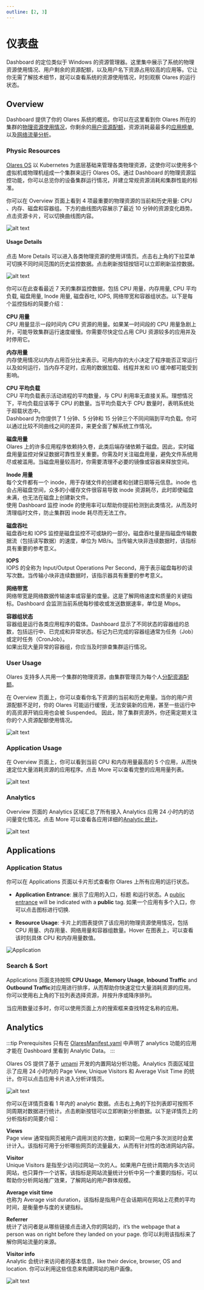 ```yaml
---
outline: [2, 3]
---
```


# 仪表盘

Dashboard 的定位类似于 Windows 的资源管理器。这里集中展示了系统的物理资源使用情况、用户剩余的资源配额，以及用户名下资源占用较高的应用等。它让你无需了解技术细节，就可以查看系统的资源使用情况，时刻观察 Olares 的运行状态。

## Overview

Dashboard 提供了你的 Olares 系统的概览。你可以在这里看到你 Olares 所在的集群的[物理资源使用情况](#physic-resources)，你剩余的[用户资源配额](#user-usage)，资源消耗最最多的[应用榜单](#application-usage), 以及[网络流量分析](#analytics)。

### Physic Resources

[Olares OS](/overview/olares/overview.md) 以 Kubernetes 为底层基础来管理各类物理资源，这使你可以使用多个虚拟机或物理机组成一个集群来运行 Olares OS。通过 Dashboard 的物理资源监控功能，你可以总览你的设备集群运行情况，并建立常规资源消耗和集群性能的标准。

你可以在 Overview 页面上看到 4 项最重要的物理资源的当前和历史用量: CPU 、内存、磁盘和容器组。下方的曲线图内容展示了最近 10 分钟的资源变化趋势。点击资源卡片，可以切换曲线图内容。

![alt text](/images/how-to/olares/dashboard/overview.jpg)

#### Usage Details

点击 More Details 可以进入各类物理资源的使用详情页。点击右上角的下拉菜单可切换不同时间范围的历史监控数据。点击刷新按钮按钮可以立即刷新监控数据。

![alt text](/images/how-to/olares/dashboard/resource-detail.jpg)

你可以在此查看最近 7 天的集群监控数据，包括 CPU 用量，内存用量, CPU 平均负载, 磁盘用量, Inode 用量, 磁盘吞吐, IOPS, 网络带宽和容器组状态。以下是每个监控指标的简要介绍：

**CPU 用量**<br>
CPU 用量显示一段时间内 CPU 资源的用量。如果某一时间段的 CPU 用量急剧上升，可能导致集群运行速度缓慢。你需要尽快定位占用 CPU 资源较多的应用并及时停用它。

**内存用量**<br>
内存使用情况以内存占用百分比来表示。可用内存的大小决定了程序能否正常运行以及如何运行，当内存不足时，应用的数据加载、线程并发和 I/O 缓冲都可能受到影响。

**CPU 平均负载**<br>
CPU 平均负载表示活动进程的平均数量，与 CPU 利用率无直接关系。理想情况下，平均负载应该等于 CPU 的数量。当平均负载大于 CPU 数量时，表明系统处于超载状态中。<br>
Dashboard 为你提供了 1 分钟、5 分钟和 15 分钟三个不同间隔到平均负载。你可以通过比较不同曲线之间的差异，来更全面了解系统工作情况。

**磁盘用量**<br>
Olares 上的许多应用程序依赖持久卷，此类后端存储依赖于磁盘。因此，实时磁盘用量监控对保证数据可靠性至关重要。你需及时关注磁盘用量，避免文件系统用尽或被滥用。当磁盘用量较高时，你需要清理不必要的镜像或容器来释放空间。

**Inode 用量**<br>
每个文件都有一个 inode，用于存储文件的创建者和创建日期等元信息。inode 也会占用磁盘空间，众多的小缓存文件很容易导致 inode 资源耗尽，此时即使磁盘未满，也无法在磁盘上创建新文件。<br>
使用 Dashboard 监控 inode 的使用率可以帮助你提前检测到此类情况，从而及时清理临时文件，防止集群因 inode 耗尽而无法工作。

**磁盘吞吐**<br>
磁盘吞吐和 IOPS 监控是磁盘监控不可或缺的一部分。磁盘吞吐量是指磁盘传输数据流（包括读写数据）的速度，单位为 MB/s。当传输大块非连续数据时，该指标具有重要的参考意义。

**IOPS**<br>
IOPS 的全称为 Input/Output Operations Per Second，用于表示磁盘每秒的读写次数。当传输小块非连续数据时，该指示器具有重要的参考意义。

**网络带宽**<br>
网络带宽是网络数据传输速率或容量的度量。这是了解网络速度和质量的关键指标。Dashboard 会监测当前系统每秒接收或发送数据速率，单位是 Mbps。

**容器组状态**<br>
容器组是运行各类应用程序的载体。Dashboard 显示了不同状态的容器组的总数，包括运行中、已完成和异常状态。标记为已完成的容器组通常为任务（Job）或定时任务（CronJob）。<br>
如果出现大量异常的容器组，你应当及时排查集群运行情况。

### User Usage

Olares 支持多人共用一个集群的物理资源，由集群管理员为每个人[分配资源配额](/how-to/olares/settings/account.md#set-resource-limit)。

在 Overview 页面上，你可以查看你名下资源的当前和历史用量。当你的用户资源配额不足时，你的 Olares 可能运行缓慢，无法安装新的应用，甚至一些运行中的高资源开销应用也会被 Suspended。
因此，除了集群资源外，你还需定期关注你的个人资源配额使用情况。

![alt text](/images/how-to/olares/dashboard/user-usage.jpg)

### Application Usage

在 Overview 页面上，你可以看到当前 CPU 和内存用量最高的 5 个应用，从而快速定位大量消耗资源的应用程序。点击 More 可以查看完整的应用用量列表。

![alt text](/images/how-to/olares/dashboard/usage-ranking.jpg)

### Analytics

Overview 页面的 Analytics 区域汇总了所有接入 Analytics 应用 24 小时内的访问量变化情况。点击 More 可以查看各应用详细的[Analytic 统计](#analytics)。

![alt text](/images/how-to/olares/dashboard/analytics.jpg)

## Applications

### Application Status

你可以在 Applications 页面以卡片形式查看你 Olares 上所有应用的运行状态。

- **Application Entrance**: 展示了应用的入口，标题 和运行状态。A [public entrance](https://docs.olares.com/overview/olares/network.html#public-entrance) will be indicated with a **public** tag. 如果一个应用有多个入口，你可以点击图标进行切换.

- **Resource Usage**: 卡片上的图表提供了该应用的物理资源使用情况，包括 CPU 用量、内存用量、网络用量和容器组数量。Hover 在图表上，可以查看该时刻具体 CPU 和内存用量数值。

![Application](/images/how-to/olares/dashboard/applications.jpg)

### Search & Sort

Applications 页面支持按照 **CPU Usage**, **Memory Usage**, **Inbound Traffic** and **Outbound Traffic**对应用进行排序，从而帮助你快速定位大量消耗资源的应用。你可以使用右上角的下拉列表选择资源，并按升序或降序排列。

当应用数量过多时，你可以使用页面上方的搜索框来查找特定名称的应用。

## Analytics

:::tip Prerequisites
只有在 [OlaresManifest.yaml](../../../developer/develop/package/manifest.md#analytics) 中声明了 analytics 功能的应用才能在 Dashboard 里看到 Analytic Data。
:::

Olares OS 提供了基于 [umami](https://umami.is/) 开发的内置网站分析功能。Analytics 页面区域显示了应用 24 小时内的 Page View, Unique Visitors 和 Average Visit Time 的统计。你可以点击应用卡片进入分析详情页。

![alt text](/images/how-to/olares/dashboard/analytics-2.jpg)

你可以在详情页查看 1 年内的 analytic 数据。点击右上角的下拉列表即可按照不同周期对数据进行统计。点击刷新按钮可以立即刷新分析数据。以下是详情页上的分析指标的简要介绍：

**Views**<br>
Page view 通常指网页被用户调用浏览的次数，如果同一位用户多次浏览时会累计计入。该指标可用于分析哪些网页的流量最大，从而有针对性的改进网站内容。

**Visitor**<br>
Unique Visitors 是指至少访问过网站一次的人。如果用户在统计周期内多次访问网站，也只算作一个访客。该指标是网站流量统计分析中另一个重要的指标，可以帮助你分析网站推广效果，了解网站的用户群体规模。

**Average visit time**<br>
也称为 Average visit duration，该指标是指用户在会话期间在网站上花费的平均时间，是衡量参与度的关键指标。

**Referrer**<br>
统计了访问者是从哪些链接点击进入你的网站的，it’s the webpage that a person was on right before they landed on your page. 你可以利用该指标来了解你网站流量的来源。

**Visitor info**<br>
Analytic 会统计来访问者的基本信息，like their device, browser, OS and location. 你可以利用这些信息来构建网站的用户画像。

![alt text](/images/how-to/olares/dashboard/analytics-3.jpg)
